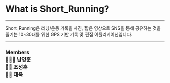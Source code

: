 # What is Short_Running?
<hr>
Short_Running은 러닝/운동 기록을 사진, 짧은 영상으로 SNS을 통해 공유하는 것을 즐기는 10~30대를 위한 GPS 기반 기록 및 편집 어플리케이션입니다.
<hr>
<h3> Members <br>
  <t> 🙋🏼‍♂️ 남영훈 <br>
  <t> 🙋🏼‍ 조성훈 <br>
  <t> 🙋🏼‍ 태욱 
